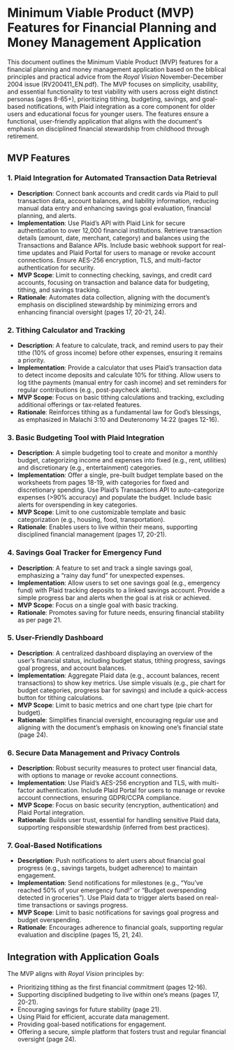 # Minimum Viable Product (MVP) Features for Financial Planning and Money Management Application

This document outlines the Minimum Viable Product (MVP) features for a financial planning and money management application based on the biblical principles and practical advice from the *Royal Vision* November-December 2004 issue (RV200411_EN.pdf). The MVP focuses on simplicity, usability, and essential functionality to test viability with users across eight distinct personas (ages 8-65+), prioritizing tithing, budgeting, savings, and goal-based notifications, with Plaid integration as a core component for older users and educational focus for younger users. The features ensure a functional, user-friendly application that aligns with the document's emphasis on disciplined financial stewardship from childhood through retirement.

## MVP Features

### 1. Plaid Integration for Automated Transaction Data Retrieval
- **Description**: Connect bank accounts and credit cards via Plaid to pull transaction data, account balances, and liability information, reducing manual data entry and enhancing savings goal evaluation, financial planning, and alerts.
- **Implementation**: Use Plaid’s API with Plaid Link for secure authentication to over 12,000 financial institutions. Retrieve transaction details (amount, date, merchant, category) and balances using the Transactions and Balance APIs. Include basic webhook support for real-time updates and Plaid Portal for users to manage or revoke account connections. Ensure AES-256 encryption, TLS, and multi-factor authentication for security.
- **MVP Scope**: Limit to connecting checking, savings, and credit card accounts, focusing on transaction and balance data for budgeting, tithing, and savings tracking.
- **Rationale**: Automates data collection, aligning with the document’s emphasis on disciplined stewardship by minimizing errors and enhancing financial oversight (pages 17, 20-21, 24).

### 2. Tithing Calculator and Tracking
- **Description**: A feature to calculate, track, and remind users to pay their tithe (10% of gross income) before other expenses, ensuring it remains a priority.
- **Implementation**: Provide a calculator that uses Plaid’s transaction data to detect income deposits and calculate 10% for tithing. Allow users to log tithe payments (manual entry for cash income) and set reminders for regular contributions (e.g., post-paycheck alerts).
- **MVP Scope**: Focus on basic tithing calculations and tracking, excluding additional offerings or tax-related features.
- **Rationale**: Reinforces tithing as a fundamental law for God’s blessings, as emphasized in Malachi 3:10 and Deuteronomy 14:22 (pages 12-16).

### 3. Basic Budgeting Tool with Plaid Integration
- **Description**: A simple budgeting tool to create and monitor a monthly budget, categorizing income and expenses into fixed (e.g., rent, utilities) and discretionary (e.g., entertainment) categories.
- **Implementation**: Offer a single, pre-built budget template based on the worksheets from pages 18-19, with categories for fixed and discretionary spending. Use Plaid’s Transactions API to auto-categorize expenses (>90% accuracy) and populate the budget. Include basic alerts for overspending in key categories.
- **MVP Scope**: Limit to one customizable template and basic categorization (e.g., housing, food, transportation).
- **Rationale**: Enables users to live within their means, supporting disciplined financial management (pages 17, 20-21).

### 4. Savings Goal Tracker for Emergency Fund
- **Description**: A feature to set and track a single savings goal, emphasizing a “rainy day fund” for unexpected expenses.
- **Implementation**: Allow users to set one savings goal (e.g., emergency fund) with Plaid tracking deposits to a linked savings account. Provide a simple progress bar and alerts when the goal is at risk or achieved.
- **MVP Scope**: Focus on a single goal with basic tracking.
- **Rationale**: Promotes saving for future needs, ensuring financial stability as per page 21.

### 5. User-Friendly Dashboard
- **Description**: A centralized dashboard displaying an overview of the user’s financial status, including budget status, tithing progress, savings goal progress, and account balances.
- **Implementation**: Aggregate Plaid data (e.g., account balances, recent transactions) to show key metrics. Use simple visuals (e.g., pie chart for budget categories, progress bar for savings) and include a quick-access button for tithing calculations.
- **MVP Scope**: Limit to basic metrics and one chart type (pie chart for budget).
- **Rationale**: Simplifies financial oversight, encouraging regular use and aligning with the document’s emphasis on knowing one’s financial state (page 24).

### 6. Secure Data Management and Privacy Controls
- **Description**: Robust security measures to protect user financial data, with options to manage or revoke account connections.
- **Implementation**: Use Plaid’s AES-256 encryption and TLS, with multi-factor authentication. Include Plaid Portal for users to manage or revoke account connections, ensuring GDPR/CCPA compliance.
- **MVP Scope**: Focus on basic security (encryption, authentication) and Plaid Portal integration.
- **Rationale**: Builds user trust, essential for handling sensitive Plaid data, supporting responsible stewardship (inferred from best practices).

### 7. Goal-Based Notifications
- **Description**: Push notifications to alert users about financial goal progress (e.g., savings targets, budget adherence) to maintain engagement.
- **Implementation**: Send notifications for milestones (e.g., “You’ve reached 50% of your emergency fund!” or “Budget overspending detected in groceries”). Use Plaid data to trigger alerts based on real-time transactions or savings progress.
- **MVP Scope**: Limit to basic notifications for savings goal progress and budget overspending.
- **Rationale**: Encourages adherence to financial goals, supporting regular evaluation and discipline (pages 15, 21, 24).

## Integration with Application Goals
The MVP aligns with *Royal Vision* principles by:
- Prioritizing tithing as the first financial commitment (pages 12-16).
- Supporting disciplined budgeting to live within one’s means (pages 17, 20-21).
- Encouraging savings for future stability (page 21).
- Using Plaid for efficient, accurate data management.
- Providing goal-based notifications for engagement.
- Offering a secure, simple platform that fosters trust and regular financial oversight (page 24).
